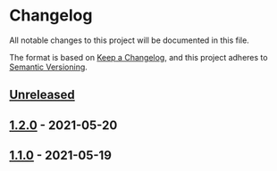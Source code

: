# Changelog

All notable changes to this project will be documented in this file.

The format is based on [Keep a Changelog](https://keepachangelog.com/en/1.0.0/),
and this project adheres to [Semantic Versioning](https://semver.org/spec/v2.0.0.html).

## [Unreleased]

## [1.2.0] - 2021-05-20

## [1.1.0] - 2021-05-19

[Unreleased]: https://github.com/mrmartineau/gh-release-experiments/compare/1.2.0...HEAD

[1.2.0]: https://github.com/mrmartineau/gh-release-experiments/compare/1.1.0...1.2.0

[1.1.0]: https://github.com/mrmartineau/gh-release-experiments/compare/57cfd6e9137aa5893ac425a74fdb523e775d38cb...1.1.0
